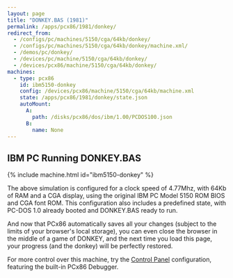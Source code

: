 ```yaml
---
layout: page
title: "DONKEY.BAS (1981)"
permalink: /apps/pcx86/1981/donkey/
redirect_from:
  - /configs/pc/machines/5150/cga/64kb/donkey/
  - /configs/pc/machines/5150/cga/64kb/donkey/machine.xml/
  - /demos/pc/donkey/
  - /devices/pc/machine/5150/cga/64kb/donkey/
  - /devices/pcx86/machine/5150/cga/64kb/donkey/
machines:
  - type: pcx86
    id: ibm5150-donkey
    config: /devices/pcx86/machine/5150/cga/64kb/machine.xml
    state: /apps/pcx86/1981/donkey/state.json
    autoMount:
      A:
        path: /disks/pcx86/dos/ibm/1.00/PCDOS100.json
      B:
        name: None
---
```


IBM PC Running DONKEY.BAS
-------------------------

{% include machine.html id="ibm5150-donkey" %}

The above simulation is configured for a clock speed of 4.77Mhz, with 64Kb of RAM and a CGA display,
using the original IBM PC Model 5150 ROM BIOS and CGA font ROM.  This configuration also includes a
predefined state, with PC-DOS 1.0 already booted and DONKEY.BAS ready to run.

And now that PCx86 automatically saves all your changes (subject to the limits of your browser's local
storage), you can even close the browser in the middle of a game of DONKEY, and the next time you load
this page, your progress (and the donkey) will be perfectly restored.

For more control over this machine, try the [Control Panel](debugger/) configuration, featuring the
built-in PCx86 Debugger.
